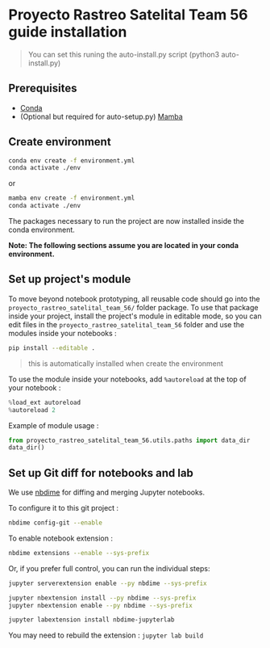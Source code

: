 # Proyecto Rastreo Satelital Team 56 guide installation

> You can set this runing the auto-install.py script (python3 auto-install.py)

## Prerequisites

- [Conda](https://docs.conda.io/projects/conda/en/latest/user-guide/install/download.html)
- \(Optional but required for auto-setup.py\) [Mamba](https://mamba.readthedocs.io/en/latest/)

## Create environment

```bash
conda env create -f environment.yml
conda activate ./env
```

or 

```bash
mamba env create -f environment.yml
conda activate ./env
```

The packages necessary to run the project are now installed inside the conda environment.

**Note: The following sections assume you are located in your conda environment.**  

## Set up project's module


To move beyond notebook prototyping, all reusable code should go into the `proyecto_rastreo_satelital_team_56/` folder package. To use that package inside your project, install the project's module in editable mode, so you can edit files in the `proyecto_rastreo_satelital_team_56` folder and use the modules inside your notebooks :

```bash
pip install --editable .
```
> this is automatically installed when create the environment

To use the module inside your notebooks, add `%autoreload` at the top of your notebook :

```python
%load_ext autoreload
%autoreload 2
```

Example of module usage :

```python
from proyecto_rastreo_satelital_team_56.utils.paths import data_dir
data_dir()
```

## Set up Git diff for notebooks and lab

We use [nbdime](https://nbdime.readthedocs.io/en/stable/index.html) for diffing and merging Jupyter notebooks.

To configure it to this git project :

```bash
nbdime config-git --enable
```

To enable notebook extension :

```bash
nbdime extensions --enable --sys-prefix
```

Or, if you prefer full control, you can run the individual steps:

```bash
jupyter serverextension enable --py nbdime --sys-prefix

jupyter nbextension install --py nbdime --sys-prefix
jupyter nbextension enable --py nbdime --sys-prefix

jupyter labextension install nbdime-jupyterlab
```

You may need to rebuild the extension : `jupyter lab build`  

